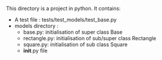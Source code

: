 This directory is a project in python. It contains:
- A test file : tests/test_models/test_base.py
- models directory :
	- base.py: initialisation of super class Base
	- rectangle.py: initialisation of sub/super class Rectangle
	- square.py: initialisation of sub class Square
	- __init__.py file
